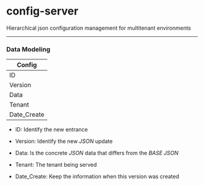 # config-server
Hierarchical json configuration management for multitenant environments

---
### Data Modeling

|Config|
|-|
|ID|
|Version|
|Data|
|Tenant|
|Date_Create|

* ID: Identify the new entrance

* Version: Identify the new *JSON* update

* Data: Is the concrete *JSON* data that differs from the *BASE JSON*

* Tenant: The tenant being served

* Date_Create: Keep the information when this version was created


